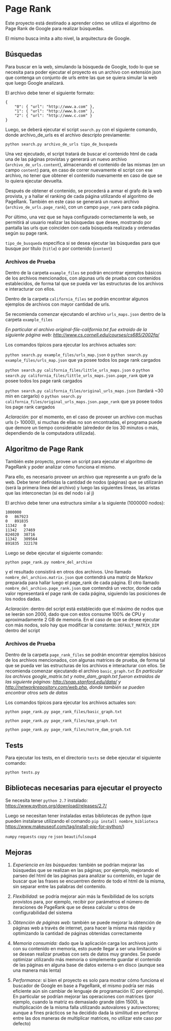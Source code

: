 # Page Rank

Este proyecto está destinado a aprender cómo se utiliza el algoritmo de Page Rank de Google para realizar búsquedas.

El mismo busca imita a alto nivel, la arquitectura de Google.


## Búsquedas

Para buscar en la web, simulando la búsqueda de Google, todo lo que se necesita para poder ejecutar el proyecto es un archivo con extensión json que contenga un conjunto de urls entre las que se quiera simular la web que luego Google analizará.

El archivo debe tener el siguiente formato:

```
{
    "0": { "url": "http://www.a.com" },
    "1": { "url": "http://www.b.com" },
    "2": { "url": "http://www.c.com" }
}
```

Luego, se deberá ejecutar el script `search.py` con el siguiente comando, donde archivo_de_urls es el archivo descripto previamente:

`python search.py archivo_de_urls tipo_de_busqueda`

Una vez ejecutado, el script tratará de buscar el contenido html de cada una de las páginas provistas y generará un nuevo archivo (`archivo_de_urls.content`), almacenando el contenido de las mismas (en un campo `content`) para, en caso de correr nuevamente el script con ese archivo, no tener que obtener el contenido nuevamente en caso de que se lo quiera ejecutar devuelta.

Después de obtener el contenido, se procederá a armar el grafo de la web provista, y a hallar el ranking de cada página utilizando el algoritmo de PageRank. También en este caso se generará un nuevo archivo (`archivo_de_urls.page_rank`), con un campo `page_rank` para cada página.

Por último, una vez que se haya configurado correctamente la web, se permitirá al usuario realizar las búsquedas que desee, mostrando por pantalla las urls que coinciden con cada búsqueda realizada y ordenadas según su page rank.

`tipo_de_busqueda` especifica si se desea ejecutar las búsquedas para que busque por título (`title`) o por contenido (`content`)


### Archivos de Prueba

Dentro de la carpeta `example_files` se podrán encontrar ejemplos básicos de los archivos mencionados, con algunas urls de prueba con contenidos establecidos, de forma tal que se pueda ver las estructuras de los archivos e interacturar con ellos.

Dentro de la carpeta `california_files` se podrán encontrar algunos ejemplos de archivos con mayor cantidad de urls.

Se recomienda comenzar ejecutando el archivo `urls_maps.json` dentro de la carpeta `example_files`

_En particular el archivo original-file-california.txt fue extraido de la siguiente página web: http://www.cs.cornell.edu/courses/cs685/2002fa/_


Los comandos típicos para ejecutar los archivos actuales son:

`python search.py example_files/urls_map.json` o `python search.py example_files/urls_map.json` que ya posee todos los page rank cargados

`python search.py california_files/little_urls_maps.json` o `python search.py california_files/little_urls_maps.json.page_rank` que ya posee todos los page rank cargados

`python search.py california_files/original_urls_maps.json` (tardará ~30 min en cargarlo) o `python search.py california_files/original_urls_maps.json.page_rank` que ya posee todos los page rank cargados


_Aclaración:_ por el momento, en el caso de proveer un archivo con muchas urls (> 10000), si muchas de ellas no son encontradas, el programa puede que demore un tiempo considerable (alrededor de los 30 minutos o más, dependiendo de la computadora utilizada).


## Algoritmo de Page Rank

También este proyecto, provee un script para ejecutar el algoritmo de PageRank y poder analizar cómo funciona el mismo.

Para ello, es necesario proveer un archivo que represente a un grafo de la web. Debe tener definidas la cantidad de nodos (páginas) que se utilizarán (será la primera línea del archivo) y luego las siguientes líneas, las aristas que las interconectan (si es del nodo i al j)

El archivo debe tener una estructura similar a la siguiente (1000000 nodos):

```
1000000
0	867923
0	891835
11342	0
11342	27469
824020	38716
11342	309564
891835	322178
```

Luego se debe ejecutar el siguiente comando:

`python page_rank.py nombre_del_archivo`

y el resultado consistirá en otros dos archivos. Uno llamado `nombre_del_archivo.matrix.json` que contendrá una matriz de Markov preparada para hallar luego el page_rank de cada página. El otro llamado `nombre_del_archivo.page_rank.json` que contendrá un vector, donde cada valor representará el page rank de cada página, siguiendo las posiciones de los nodos dadas.

_Aclaración_: dentro del script está establecido que el máximo de nodos que se leerán son 2000, dado que con estos consume 100% de CPU y aproximadamente 2 GB de memoria. En el caso de que se desee ejecutar con más nodos, solo hay que modificar la constante: `DEFAULT_MATRIX_DIM` dentro del script


### Archivos de Prueba

Dentro de la carpeta `page_rank_files` se podrán encontrar ejemplos básicos de los archivos mencionados, con algunas matrices de prueba, de forma tal que se pueda ver las estructuras de los archivos e interacturar con ellos.
Se recomienda comenzar ejecutando el archivo `basic_graph.txt`
_En particular los archivos google_matrix.txt y notre_dam_graph.txt fueron extraidos de las siguiente páginas: http://snap.stanford.edu/data/ y http://networkrepository.com/web.php, donde también se pueden encontrar otros sets de datos_

Los comandos típicos para ejecutar los archivos actuales son:

`python page_rank.py page_rank_files/basic_graph.txt`

`python page_rank.py page_rank_files/epa_graph.txt`

`python page_rank.py page_rank_files/notre_dam_graph.txt`


## Tests

Para ejecutar los tests, en el directorio `tests` se debe ejecutar el siguiente comando:

`python tests.py`


## Bibliotecas necesarias para ejecutar el proyecto

Se necesita tener `python 2.7` instalado: https://www.python.org/download/releases/2.7/

Luego se necesitan tener instaladas estas bibliotecas de python (que pueden instalarse utilizando el comando `pip install nombre_biblioteca` https://www.makeuseof.com/tag/install-pip-for-python/)

`numpy`
`requests`
`copy`
`re`
`json`
`beautifulsoup4`


## Mejoras

1. _Experiencia en las búsquedas:_ también se podrían mejorar las búsquedas que se realizan en las páginas; por ejemplo, mejorando el parseo del html de las páginas para analizar su contenido, en lugar de buscar que las frases se encuentren dentro de todo el html de la misma, sin separar entre las palabras del contenido.

2. _Flexibilidad:_ se podría mejorar aún más la flexibilidad de los scripts provistos para, por ejemplo, recibir por parámetros el número de iteraciones de PageRank que se desea calcular u otros de configurabilidad del sistema

3. _Obtención de páginas web:_ también se puede mejorar la obtención de páginas web a través de internet, para hacer la misma más rápida y optimizando la cantidad de páginas obtenidas correctamente

4. _Memoria consumida:_ dado que la aplicación carga los archivos junto con su contenido en memoria, esto puede llegar a ser una limitación si se desean realizar pruebas con sets de datos muy grandes. Se puede optimizar utilizando más memoria o simplemente guardar el contenido de las páginas en alguna base de datos externa o en disco (aunque sea una manera más lenta) 

5. _Performance:_ si bien el proyecto es solo para mostrar cómo funciona el buscador de Google en base a PageRank, el mismo podría ser más eficiente aún sin cambiar de lenguaje de programación (C por ejemplo). En particular se podrían mejorar las operaciones con matrices (por ejemplo, cuando la matriz es demasiado grande (dim 1500), la multiplicación de la misma falla utilizando autovalores y autovectores; aunque a fines prácticos se ha decidido dada la similitud en perforce entre las dos maneras de multiplicar matrices, no utilizar este caso por defecto)
